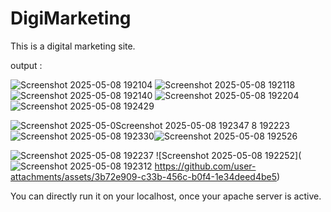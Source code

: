 # DigiMarketing
This is a digital marketing site.

output : 

![Screenshot 2025-05-08 192104](https://github.com/user-attachments/assets/4d932b40-6760-44ec-9568-e56d15b516f6)
![Screenshot 2025-05-08 192118](https://github.com/user-attachments/assets/eb99ace8-89fa-4f6d-a504-db054ef6c01b)
![Screenshot 2025-05-08 192140](https://github.com/user-attachments/assets/2955a5f4-8ab2-46bf-a37b-ce47d98c8338)
![Screenshot 2025-05-08 192204](https://github.com/user-attachments/assets/c9586478-ce55-48d1-beb3-0b639adee8dd)![Screenshot 2025-05-08 192429](https://github.com/user-attachments/assets/f06d75d8-a8b1-449c-b070-7f987dbe08ae)

![Screenshot 2025-05-0![Screenshot 2025-05-08 192347](https://github.com/user-attachments/assets/60b2b44b-8ece-4ed1-bcbf-2d1ade8af939)
8 192223](https://github.com/user-attachments/assets/af7c79fa-5c93-4366-8a18-4eab05928ae9)![Screenshot 2025-05-08 192330](https://github.com/user-attachments/assets/48891daf-a1ef-4ed9-8684-862f3b1dfcf4)![Screenshot 2025-05-08 192526](https://github.com/user-attachments/assets/89f297d7-2c65-4ba5-a7ad-acea8e2866b2)


![Screenshot 2025-05-08 192237](https://github.com/user-attachments/assets/d41e3604-0914-40b7-930e-8c82c87e88a3)
![Screenshot 2025-05-08 192252](![Screenshot 2025-05-08 192312](https://github.com/user-attachments/assets/ed4d0eff-2b8b-4a85-95ce-3357f8b2c4f5)
https://github.com/user-attachments/assets/3b72e909-c33b-456c-b0f4-1e34deed4be5)


You can directly run it on your localhost, once your apache server is active.
